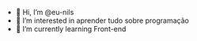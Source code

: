 - 👋 Hi, I’m @eu-nils
- 👀 I’m interested in aprender  tudo sobre programação
- 🌱 I’m currently learning  Front-end
<!---
eu-nils/eu-nils is a ✨ special ✨ repository because its `README.md` (this file) appears on your GitHub profile.
You can click the Preview link to take a look at your changes.
--->
